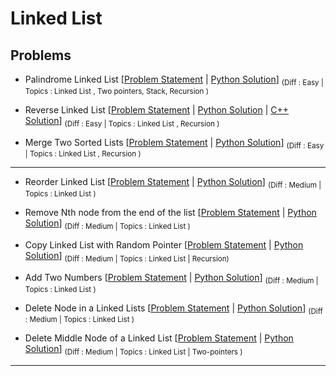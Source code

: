 # Linked List

## Problems

- Palindrome Linked List [[Problem Statement](https://leetcode.com/problems/palindrome-linked-list/) | [Python Solution](/CompetitiveProgramming/LinkedList/palindromeLinkedList.py)] <sub> (Diff : Easy | Topics : Linked List , Two pointers, Stack, Recursion )</sub> 

- Reverse Linked List [[Problem Statement](https://leetcode.com/problems/reverse-linked-list/) | [Python Solution](/CompetitiveProgramming/LinkedList/ReverseLinkedList/reverseLinkedList.py) | [C++ Solution](/CompetitiveProgramming/LinkedList/ReverseLinkedList/reverseLinkedList.cpp)] <sub> (Diff : Easy | Topics : Linked List , Recursion )</sub> 

- Merge Two Sorted Lists [[Problem Statement](https://leetcode.com/problems/merge-two-sorted-lists/) | [Python Solution](/CompetitiveProgramming/LinkedList/mergeTwoSortedList.py)] <sub> (Diff : Easy | Topics : Linked List , Recursion )</sub> 

---

- Reorder Linked List [[Problem Statement](https://leetcode.com/problems/reorder-list) | [Python Solution](/CompetitiveProgramming/LinkedList/reorderLinkedList.py)] <sub> (Diff : Medium | Topics : Linked List )</sub> 


- Remove Nth node from the end of the list [[Problem Statement](https://leetcode.com/problems/remove-nth-node-from-end-of-list/) | [Python Solution](/CompetitiveProgramming/LinkedList/removeNthNodeFromEndOfTheList.py)] <sub> (Diff : Medium | Topics : Linked List )</sub> 

- Copy Linked List with Random Pointer [[Problem Statement](https://leetcode.com/problems/copy-list-with-random-pointer/) | [Python Solution](/CompetitiveProgramming/LinkedList/copyListWithRandomPointer.py)] <sub> (Diff : Medium | Topics : Linked List | Recursion)</sub> 


- Add Two Numbers  [[Problem Statement](https://leetcode.com/problems/add-two-numbers) | [Python Solution](/CompetitiveProgramming/LinkedList/addTwoNos.py)] <sub> (Diff : Medium | Topics : Linked List )</sub> 


- Delete Node in a Linked Lists [[Problem Statement](https://leetcode.com/problems/delete-node-in-a-linked-list/) | [Python Solution](/CompetitiveProgramming/LinkedList/deleteNodeInLinkedList.py)] <sub> (Diff : Medium | Topics : Linked List )</sub> 

- Delete Middle Node of a Linked List [[Problem Statement](https://leetcode.com/problems/delete-the-middle-node-of-a-linked-list/) | [Python Solution](/CompetitiveProgramming/LinkedList/deleteMiddleNodeOfLinkedList.py)] <sub> (Diff : Medium | Topics : Linked List | Two-pointers )</sub> 

---


